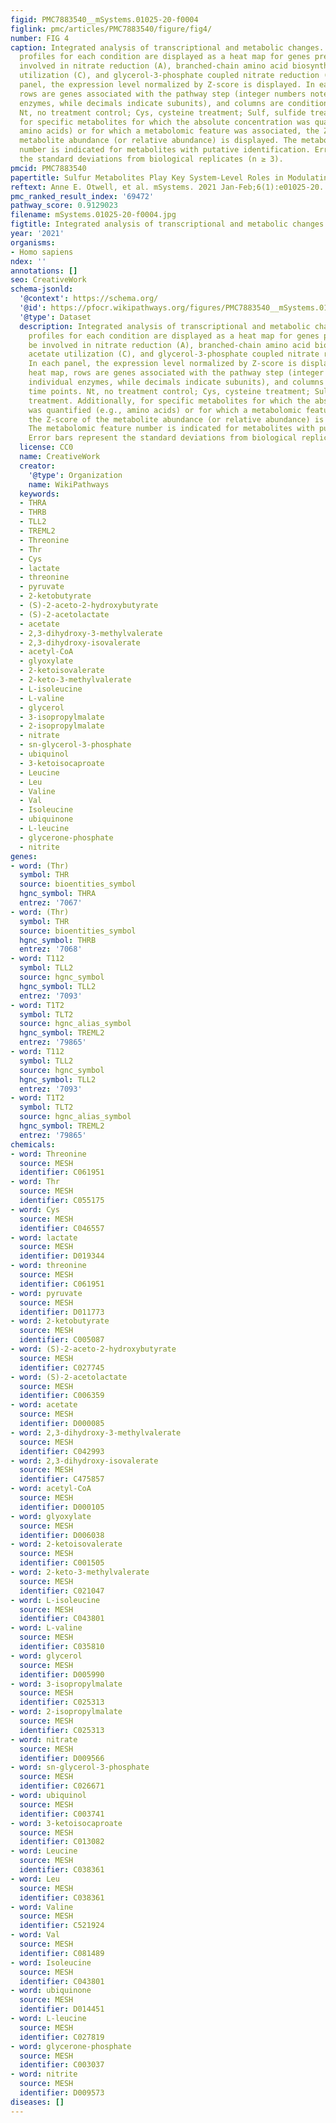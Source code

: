 ```yaml
---
figid: PMC7883540__mSystems.01025-20-f0004
figlink: pmc/articles/PMC7883540/figure/fig4/
number: FIG 4
caption: Integrated analysis of transcriptional and metabolic changes. Expression
  profiles for each condition are displayed as a heat map for genes predicted to be
  involved in nitrate reduction (A), branched-chain amino acid biosynthesis (B), acetate
  utilization (C), and glycerol-3-phosphate coupled nitrate reduction (D). In each
  panel, the expression level normalized by Z-score is displayed. In each heat map,
  rows are genes associated with the pathway step (integer numbers note individual
  enzymes, while decimals indicate subunits), and columns are condition time points.
  Nt, no treatment control; Cys, cysteine treatment; Sulf, sulfide treatment. Additionally,
  for specific metabolites for which the absolute concentration was quantified (e.g.,
  amino acids) or for which a metabolomic feature was associated, the Z-score of the
  metabolite abundance (or relative abundance) is displayed. The metabolomic feature
  number is indicated for metabolites with putative identification. Error bars represent
  the standard deviations from biological replicates (n ≥ 3).
pmcid: PMC7883540
papertitle: Sulfur Metabolites Play Key System-Level Roles in Modulating Denitrification.
reftext: Anne E. Otwell, et al. mSystems. 2021 Jan-Feb;6(1):e01025-20.
pmc_ranked_result_index: '69472'
pathway_score: 0.9129023
filename: mSystems.01025-20-f0004.jpg
figtitle: Integrated analysis of transcriptional and metabolic changes
year: '2021'
organisms:
- Homo sapiens
ndex: ''
annotations: []
seo: CreativeWork
schema-jsonld:
  '@context': https://schema.org/
  '@id': https://pfocr.wikipathways.org/figures/PMC7883540__mSystems.01025-20-f0004.html
  '@type': Dataset
  description: Integrated analysis of transcriptional and metabolic changes. Expression
    profiles for each condition are displayed as a heat map for genes predicted to
    be involved in nitrate reduction (A), branched-chain amino acid biosynthesis (B),
    acetate utilization (C), and glycerol-3-phosphate coupled nitrate reduction (D).
    In each panel, the expression level normalized by Z-score is displayed. In each
    heat map, rows are genes associated with the pathway step (integer numbers note
    individual enzymes, while decimals indicate subunits), and columns are condition
    time points. Nt, no treatment control; Cys, cysteine treatment; Sulf, sulfide
    treatment. Additionally, for specific metabolites for which the absolute concentration
    was quantified (e.g., amino acids) or for which a metabolomic feature was associated,
    the Z-score of the metabolite abundance (or relative abundance) is displayed.
    The metabolomic feature number is indicated for metabolites with putative identification.
    Error bars represent the standard deviations from biological replicates (n ≥ 3).
  license: CC0
  name: CreativeWork
  creator:
    '@type': Organization
    name: WikiPathways
  keywords:
  - THRA
  - THRB
  - TLL2
  - TREML2
  - Threonine
  - Thr
  - Cys
  - lactate
  - threonine
  - pyruvate
  - 2-ketobutyrate
  - (S)-2-aceto-2-hydroxybutyrate
  - (S)-2-acetolactate
  - acetate
  - 2,3-dihydroxy-3-methylvalerate
  - 2,3-dihydroxy-isovalerate
  - acetyl-CoA
  - glyoxylate
  - 2-ketoisovalerate
  - 2-keto-3-methylvalerate
  - L-isoleucine
  - L-valine
  - glycerol
  - 3-isopropylmalate
  - 2-isopropylmalate
  - nitrate
  - sn-glycerol-3-phosphate
  - ubiquinol
  - 3-ketoisocaproate
  - Leucine
  - Leu
  - Valine
  - Val
  - Isoleucine
  - ubiquinone
  - L-leucine
  - glycerone-phosphate
  - nitrite
genes:
- word: (Thr)
  symbol: THR
  source: bioentities_symbol
  hgnc_symbol: THRA
  entrez: '7067'
- word: (Thr)
  symbol: THR
  source: bioentities_symbol
  hgnc_symbol: THRB
  entrez: '7068'
- word: T112
  symbol: TLL2
  source: hgnc_symbol
  hgnc_symbol: TLL2
  entrez: '7093'
- word: T1T2
  symbol: TLT2
  source: hgnc_alias_symbol
  hgnc_symbol: TREML2
  entrez: '79865'
- word: T112
  symbol: TLL2
  source: hgnc_symbol
  hgnc_symbol: TLL2
  entrez: '7093'
- word: T1T2
  symbol: TLT2
  source: hgnc_alias_symbol
  hgnc_symbol: TREML2
  entrez: '79865'
chemicals:
- word: Threonine
  source: MESH
  identifier: C061951
- word: Thr
  source: MESH
  identifier: C055175
- word: Cys
  source: MESH
  identifier: C046557
- word: lactate
  source: MESH
  identifier: D019344
- word: threonine
  source: MESH
  identifier: C061951
- word: pyruvate
  source: MESH
  identifier: D011773
- word: 2-ketobutyrate
  source: MESH
  identifier: C005087
- word: (S)-2-aceto-2-hydroxybutyrate
  source: MESH
  identifier: C027745
- word: (S)-2-acetolactate
  source: MESH
  identifier: C006359
- word: acetate
  source: MESH
  identifier: D000085
- word: 2,3-dihydroxy-3-methylvalerate
  source: MESH
  identifier: C042993
- word: 2,3-dihydroxy-isovalerate
  source: MESH
  identifier: C475857
- word: acetyl-CoA
  source: MESH
  identifier: D000105
- word: glyoxylate
  source: MESH
  identifier: D006038
- word: 2-ketoisovalerate
  source: MESH
  identifier: C001505
- word: 2-keto-3-methylvalerate
  source: MESH
  identifier: C021047
- word: L-isoleucine
  source: MESH
  identifier: C043801
- word: L-valine
  source: MESH
  identifier: C035810
- word: glycerol
  source: MESH
  identifier: D005990
- word: 3-isopropylmalate
  source: MESH
  identifier: C025313
- word: 2-isopropylmalate
  source: MESH
  identifier: C025313
- word: nitrate
  source: MESH
  identifier: D009566
- word: sn-glycerol-3-phosphate
  source: MESH
  identifier: C026671
- word: ubiquinol
  source: MESH
  identifier: C003741
- word: 3-ketoisocaproate
  source: MESH
  identifier: C013082
- word: Leucine
  source: MESH
  identifier: C038361
- word: Leu
  source: MESH
  identifier: C038361
- word: Valine
  source: MESH
  identifier: C521924
- word: Val
  source: MESH
  identifier: C081489
- word: Isoleucine
  source: MESH
  identifier: C043801
- word: ubiquinone
  source: MESH
  identifier: D014451
- word: L-leucine
  source: MESH
  identifier: C027819
- word: glycerone-phosphate
  source: MESH
  identifier: C003037
- word: nitrite
  source: MESH
  identifier: D009573
diseases: []
---
```

